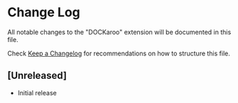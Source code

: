 # Change Log

All notable changes to the "DOCKaroo" extension will be documented in this file.

Check [Keep a Changelog](http://keepachangelog.com/) for recommendations on how to structure this file.

## [Unreleased]

- Initial release